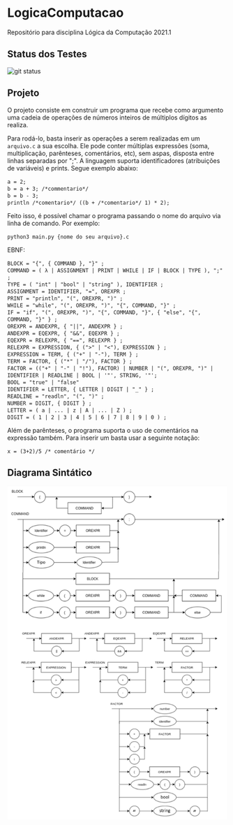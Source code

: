 # LogicaComputacao
Repositório para disciplina Lógica da Computação 2021.1

## Status dos Testes

![git status](http://3.129.230.99/svg/lucasmuchaluat/LogicaComputacao/)

## Projeto

O projeto consiste em construir um programa que recebe como argumento uma cadeia de operações de números inteiros de múltiplos dígitos as realiza. 

Para rodá-lo, basta inserir as operações a serem realizadas em um ```arquivo.c``` a sua escolha. Ele pode conter múltiplas expressões (soma, multiplicação, parênteses, comentários, etc), sem aspas, disposta entre linhas separadas por ";". A linguagem suporta identificadores (atribuições de variáveis) e prints. Segue exemplo abaixo:

```
a = 2;
b = a + 3; /*commentario*/
b = b - 3;
println /*comentario*/ ((b + /*comentario*/ 1) * 2);
```

Feito isso, é possível chamar o programa passando o nome do arquivo via linha de comando. Por exemplo:

```
python3 main.py {nome do seu arquivo}.c
```

EBNF:

```
BLOCK = "{", { COMMAND }, "}" ;
COMMAND = ( λ | ASSIGNMENT | PRINT | WHILE | IF | BLOCK | TYPE ), ";" ;
TYPE = ( "int" | "bool" | "string" ), IDENTIFIER ; 
ASSIGNMENT = IDENTIFIER, "=", OREXPR ;
PRINT = "println", "(", OREXPR, ")" ;
WHILE = "while", "(", OREXPR, ")", "{", COMMAND, "}" ;
IF = "if", "(", OREXPR, ")", "{", COMMAND, "}", { "else", "{", COMMAND, "}" } ;
OREXPR = ANDEXPR, { "||", ANDEXPR } ;
ANDEXPR = EQEXPR, { "&&", EQEXPR } ;
EQEXPR = RELEXPR, { "==", RELEXPR } ;
RELEXPR = EXPRESSION, { (">" | "<"), EXPRESSION } ;
EXPRESSION = TERM, { ("+" | "-"), TERM } ;
TERM = FACTOR, { ("*" | "/"), FACTOR } ;
FACTOR = (("+" | "-" | "!"), FACTOR) | NUMBER | "(", OREXPR, ")" | IDENTIFIER | READLINE | BOOL | '"', STRING, '"';
BOOL = "true" | "false"
IDENTIFIER = LETTER, { LETTER | DIGIT | "_" } ;
READLINE = "readln", "(", ")" ;
NUMBER = DIGIT, { DIGIT } ;
LETTER = ( a | ... | z | A | ... | Z ) ;
DIGIT = ( 1 | 2 | 3 | 4 | 5 | 6 | 7 | 8 | 9 | 0 ) ; 
```

Além de parênteses, o programa suporta o uso de comentários na expressão também. Para inserir um basta usar a seguinte notação:

```
x = (3+2)/5 /* comentário */
```

## Diagrama Sintático

![alt text](https://raw.githubusercontent.com/lucasmuchaluat/LogicaComputacao/master/DiagramaSintatico.png?token=AJGGNGRWMKEYQHK6MMNZ3CDAVWHT2)